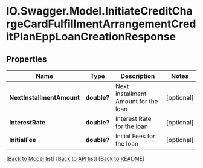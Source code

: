 # IO.Swagger.Model.InitiateCreditChargeCardFulfillmentArrangementCreditPlanEppLoanCreationResponse
## Properties

Name | Type | Description | Notes
------------ | ------------- | ------------- | -------------
**NextInstallmentAmount** | **double?** | Next installment Amount for the loan | [optional] 
**InterestRate** | **double?** | Interest Rate for the loan | [optional] 
**InitialFee** | **double?** | Initial Fees for the loan | [optional] 

[[Back to Model list]](../README.md#documentation-for-models) [[Back to API list]](../README.md#documentation-for-api-endpoints) [[Back to README]](../README.md)

